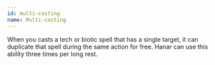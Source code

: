 ```yaml
---
id: multi-casting
name: Multi-casting
---
```

When you casts a tech or biotic spell that has a single target, it can duplicate that spell during the same action 
for free. Hanar can use this ability three times per long rest. 
